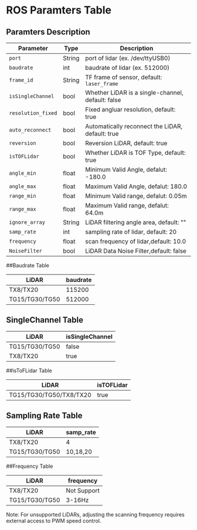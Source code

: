 # ROS Paramters Table

## Paramters Description
| Parameter         | Type                    | Description                                         |
|-----------------------|------------------------|-----------------------------------------------------|
| `port`        		| String                 	| port of lidar (ex. /dev/ttyUSB0)                         		|
| `baudrate`     	| int                      	| baudrate of lidar (ex. 512000)           				|
| `frame_id`      	| String                	| TF frame of sensor, default: `laser_frame`    		|
| `isSingleChannel` | bool                     	| Whether LiDAR is a single-channel, default: false	|
| `resolution_fixed` | bool                     	| Fixed angluar resolution, default: true                    	|
| `auto_reconnect` | bool                  	| Automatically reconnect the LiDAR, default: true    	|
| `reversion`     	| bool                  	| Reversion LiDAR, default: true  					|
| `isTOFLidar`       	| bool                  	| Whether LiDAR is TOF Type, default: true  		|
| `angle_min`       	| float                 	| Minimum Valid Angle, defalut: -180.0     			|
| `angle_max`       	| float                  	| Maximum Valid Angle, defalut: 180.0      			|
| `range_min`       	| float                  	| Minimum Valid range, defalut: 0.05m      			|
| `range_max`       	| float                  	| Maximum Valid range, defalut: 64.0m      			|
| `ignore_array`      | String                  	| LiDAR filtering angle area, default: ""      			|
| `samp_rate`       	| int                  	| sampling rate of lidar, default: 20      				|
| `frequency`       	| float                  	| scan frequency of lidar,default: 10.0      			|
| `NoiseFilter`       	| bool                  	| LiDAR Data Noise Filter,default: false      			|

##Baudrate Table

| LiDAR                					| baudrate               | 
|-----------------------------------------------|-----------------------|
|TX8/TX20                        		| 115200			|
|TG15/TG30/TG50	    		 	        | 512000			|

## SingleChannel Table

| LiDAR                							| isSingleChannel       | 
|-----------------------------------------------------------|-----------------------|
|TG15/TG30/TG50                         				| false			|
|TX8/TX20         							| true			|

##isToFLidar Table

| LiDAR                									| isTOFLidar             | 
|-----------------------------------------------------------------------|-----------------------|
|TG15/TG30/TG50/TX8/TX20                   				| true			|

## Sampling Rate Table

| LiDAR                		| samp_rate             | 
|-----------------------------|------------------------|
|TX8/TX20 	                  | 4			 	 |
|TG15/TG30/TG50               | 10,18,20		 |

##Frequency Table


| LiDAR                					| frequency             | 
|-----------------------------------------------|------------------------|
|TX8/TX20			                | Not Support		 |
|TG15/TG30/TG50           			| 3-16Hz			 |

Note: For unsupported LiDARs, adjusting the scanning frequency requires external access to PWM speed control.
